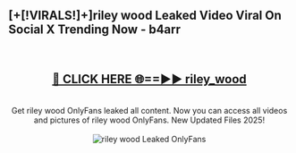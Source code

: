 <h2>[+[!VIRALS!]+]riley wood Leaked Video Viral On Social X Trending Now - b4arr</h2>
<br>
<div align="center">
<h2><a href="https://libra.edu.pl?riley_wood" rel="nofollow">🔴 CLICK HERE 🌐==►► riley_wood</a></h2>
<br>
Get riley wood OnlyFans leaked all content. Now you can access all videos and pictures of riley wood OnlyFans. New Updated Files 2025!
<br>
<br>
<a href="https://libra.edu.pl?riley_wood" rel="nofollow" data-target="animated-image.originalLink"><img src="https://i.ibb.co.com/WyWwxjT/player-gif2.gif" alt="riley wood Leaked OnlyFans" style="max-width: 100%; display: inline-block;" data-target="animated-image.originalImage"></a>
</div>
<br>